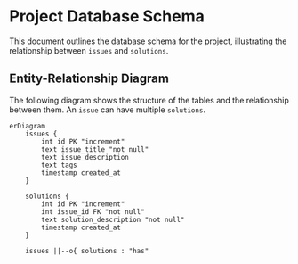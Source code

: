 # Project Database Schema

This document outlines the database schema for the project, illustrating the relationship between `issues` and `solutions`.

## Entity-Relationship Diagram

The following diagram shows the structure of the tables and the relationship between them. An `issue` can have multiple `solutions`.

```mermaid
erDiagram
    issues {
        int id PK "increment"
        text issue_title "not null"
        text issue_description
        text tags
        timestamp created_at
    }

    solutions {
        int id PK "increment"
        int issue_id FK "not null"
        text solution_description "not null"
        timestamp created_at
    }

    issues ||--o{ solutions : "has"
```
